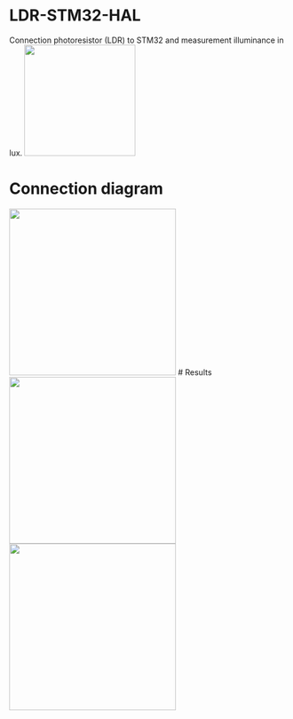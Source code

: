 # LDR-STM32-HAL
Connection photoresistor (LDR) to STM32 and measurement illuminance in lux.
<img src="https://cxemka.com/upload/art/photocell/photocell.svg" width="200"/>
# Connection diagram
<img src="https://cxemka.com/upload/art/photocell/photocell_stm32_connection.svg" width="300"/>
# Results
<img src="https://cxemka.com/upload/art/photocell/watch_lux.png" width="300"/>
<img src="https://cxemka.com/upload/art/photocell/prntf_lux.png" width="300"/>
